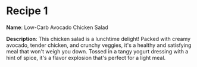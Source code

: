 # Recipe 1

**Name**: Low-Carb Avocado Chicken Salad

**Description**: This chicken salad is a lunchtime delight! Packed with creamy avocado, tender chicken, and crunchy veggies, it's a healthy and satisfying meal that won't weigh you down. Tossed in a tangy yogurt dressing with a hint of spice, it's a flavor explosion that's perfect for a light meal.
